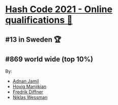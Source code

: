 # [Hash Code 2021 - Online qualifications :car:](https://goo.gle/hashcode-scoreboard)
## 
## \#13 in Sweden  :trophy:
## \#869 world wide (top 10%)

By:
* [Adnan Jamil](https://github.com/adnanjam)
* [Hovig Manjikian](https://github.com/manjikian)
* [Fredrik Diffner](https://github.com/diffner)
* [Niklas Wessman](https://github.com/nwessman)

